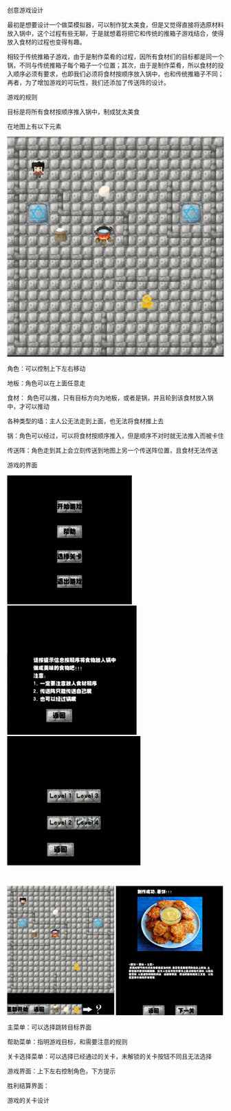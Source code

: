 创意游戏设计





最初是想要设计一个做菜模拟器，可以制作犹太美食，但是又觉得直接将选原材料放入锅中，这个过程有些无聊，于是就想着将把它和传统的推箱子游戏结合，使得放入食材的过程也变得有趣。

相较于传统推箱子游戏，由于是制作菜肴的过程，因所有食材们的目标都是同一个锅，不同与传统推箱子每个箱子一个位置；其次，由于是制作菜肴，所以食材的投入顺序必须有要求，也即我们必须将食材按顺序放入锅中，也和传统推箱子不同；再者，为了增加游戏的可玩性，我们还添加了传送阵的设计。



游戏的规则

目标是将所有食材按顺序推入锅中，制成犹太美食

在地图上有以下元素

![image-20230604214355935](assets/image-20230604214355935.png)

角色：可以控制上下左右移动

地板：角色可以在上面任意走

食材： 角色可以推，只有目标方向为地板，或者是锅，并且轮到该食材放入锅中，才可以推动

各种类型的墙：主人公无法走到上面，也无法将食材推上去

锅：角色可以经过，可以将食材按顺序推入，但是顺序不对时就无法推入而被卡住

传送阵：角色走到其上会立刻传送到地图上另一个传送阵位置，且食材无法传送



游戏的界面

<div>
<img src=assets/image-20230604214929175.png height=300>
<img src=assets/image-20230604215054815.png height=300>
<img src=assets/image-20230604215133008.png height=300>

​    

<div>
    <img src=assets/image-20230604215531170.png height=300>
    <img src=assets/image-20230604215457362.png height=300>
</div>



主菜单：可以选择跳转目标界面

帮助菜单：指明游戏目标，和需要注意的规则

关卡选择菜单：可以选择已经通过的关卡，未解锁的关卡按钮不同且无法选择

游戏界面：上下左右控制角色，下方提示

胜利结算界面：



游戏的关卡设计



